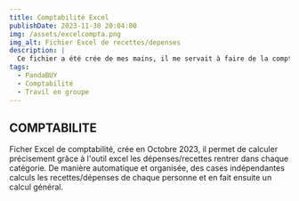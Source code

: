 ```yaml
---
title: Comptabilité Excel
publishDate: 2023-11-30 20:04:00
img: /assets/excelcompta.png
img_alt: Fichier Excel de recettes/depenses
description: |
  Ce fichier a été crée de mes mains, il me servait à faire de la comptabilité sur les achats / reventes que je faisais avec mon camarade.
tags:
  - PandaBUY
  - Comptabilité
  - Travil en groupe
---
```


## COMPTABILITE

Ficher Excel de comptabilité, crée en Octobre 2023, il permet de calculer précisement grâce à l'outil excel les dépenses/recettes rentrer dans chaque catégorie. De manière automatique et organisée, des cases indépendantes calculs les recettes/dépenses de chaque personne et en fait ensuite un calcul général.


